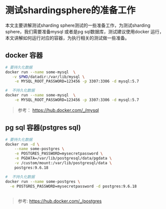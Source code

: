 # 测试shardingsphere的准备工作


本文主要讲解测试sharding sphere测试的一些准备工作，为测试sharding sphere，我们需要准备mysql 或者是pg sql数据库，测试建议使用docker 运行，本文讲解如何运行对应的容器，为执行相关的测试做一些准备。




## docker 容器 

```bash 
# 要持久化数据
docker run --name some-mysql  \
   -v $PWD/datadir:/var/lib/mysql \
    -e MYSQL_ROOT_PASSWORD=123456 -p 3307:3306 -d mysql:5.7

#  不持久化数据
docker run --name some-mysql  \
    -e MYSQL_ROOT_PASSWORD=123456 -p 3307:3306 -d mysql:5.7


```

> 参考：  https://hub.docker.com/_/mysql


## pg sql 容器(pstgres sql)


```bash 
# 要持久化数据
docker run -d \
    --name some-postgres \
    -e POSTGRES_PASSWORD=mysecretpassword \
    -e PGDATA=/var/lib/postgresql/data/pgdata \
    -v /custom/mount:/var/lib/postgresql/data \
    postgres:9.6.18

#  不持久化数据
docker run --name some-postgres \
  -e POSTGRES_PASSWORD=mysecretpassword -d postgres:9.6.18
  
````


> 参考:  https://hub.docker.com/_/postgres


